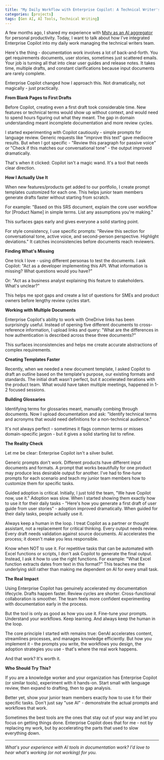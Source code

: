 ```yaml
---
title: "My Daily Workflow with Enterprise Copilot: A Technical Writer's Field Notes"
categories: [projects]
tags: [Gen AI, AI Tools, Technical Writing]
---
```


A few months ago, I shared my experience with [Msty as an AI aggregator](https://ejsumi.github.io/projects/2025/08/08/msty.html) for personal productivity. Today, I want to talk about how I've integrated Enterprise Copilot into my daily work managing the technical writers team.

Here's the thing - documentation work involves a lot of back-and-forth. You get requirements documents, user stories, sometimes just scattered emails. Your job is turning all that into clear user guides and release notes. It takes time, multiple drafts, and constant clarifications because input documents are rarely complete.

Enterprise Copilot changed how I approach this. Not dramatically, not magically - just practically.

**From Blank Pages to First Drafts**

Before Copilot, creating even a first draft took considerable time. New features or technical terms would show up without context, and would need to spend hours figuring out what they meant. The gap in domain understanding meant incomplete documentation and more review cycles.

I started experimenting with Copilot cautiously - simple prompts for language review. Generic requests like "improve this text" gave mediocre results. But when I got specific - "Review this paragraph for passive voice" or "Check if this matches our conversational tone" - the output improved dramatically.

That's when it clicked: Copilot isn't a magic wand. It's a tool that needs clear direction.

**How I Actually Use It**

When new features/products get added to our portfolio, I create prompt templates customized for each one. This helps junior team members generate drafts faster without starting from scratch.

For example: "Based on this SRS document, explain the core user workflow for [Product Name] in simple terms. List any assumptions you're making."

This surfaces gaps early and gives everyone a solid starting point.

For style consistency, I use specific prompts: "Review this section for conversational tone, active voice, and second-person perspective. Highlight deviations." It catches inconsistencies before documents reach reviewers.

**Finding What's Missing**

One trick I love - using different personas to test the documents. I ask Copilot: "Act as a developer implementing this API. What information is missing? What questions would you have?"

Or: "Act as a business analyst explaining this feature to stakeholders. What's unclear?"

This helps me spot gaps and create a list of questions for SMEs and product owners before lengthy review cycles start.

**Working with Multiple Documents**

Enterprise Copilot's ability to work with OneDrive links has been surprisingly useful. Instead of opening five different documents to cross-reference information, I upload links and query: "What are the differences in how authentication is described across these three documents?"

This surfaces inconsistencies and helps me create accurate abstractions of complex requirements.

**Creating Templates Faster**

Recently, when we needed a new document template, I asked Copilot to draft an outline based on the template's purpose, our existing formats and standards. The initial draft wasn't perfect, but it accelerated iterations with the product team. What would have taken multiple meetings, happened in 1-2 focused sessions.

**Building Glossaries**

Identifying terms for glossaries meant, manually combing through documents. Now I upload documentation and ask: "Identify technical terms and acronyms that would need definitions for a non-technical audience."

It's not always perfect - sometimes it flags common terms or misses domain-specific jargon - but it gives a solid starting list to refine.

**The Reality Check**

Let me be clear: Enterprise Copilot isn't a silver bullet.

Generic prompts don't work. Different products have different input documents and formats. A prompt that works beautifully for one product may produce less desirable output for another. I've had to fine-tune prompts for each scenario and teach my junior team members how to customize them for specific tasks.

Guided adoption is critical. Initially, I just told the team, "We have Copilot now, use it." Adoption was slow. When I started showing them exactly how to use it for their daily tasks - "Here's how you generate a first draft of user guide from user stories" - adoption improved dramatically. When guided for their daily tasks, people actually use it.

Always keep a human in the loop. I treat Copilot as a partner or thought assistant, not a replacement for critical thinking. Every output needs review. Every draft needs validation against source documents. AI accelerates the process; it doesn't make you less responsible.

Know when NOT to use it. For repetitive tasks that can be automated with Excel functions or scripts, I don't ask Copilot to generate the final output. Instead, I ask it how to use the right functions. For example: "What Excel function extracts dates from text in this format?" This teaches me the underlying skill rather than making me dependent on AI for every small task.

**The Real Impact**

Using Enterprise Copilot has genuinely accelerated my documentation lifecycle. Drafts happen faster. Review cycles are shorter. Cross-functional collaboration is smoother. The team feels more confident experimenting with documentation early in the process.

But the tool is only as good as how you use it. Fine-tune your prompts. Understand your workflows. Keep learning. And always keep the human in the loop.

The core principle I started with remains true: GenAI accelerates content, streamlines processes, and manages knowledge efficiently. But how you implement it - the prompts you write, the workflows you design, the adoption strategies you use - that's where the real work happens.

And that work? It's worth it.

**Who Should Try This?**

If you are a knowledge worker and your organization has Enterprise Copilot (or similar tools), experiment with it hands-on. Start small with language review, then expand to drafting, then to gap analysis.

Better yet, show your junior team members exactly how to use it for their specific tasks. Don't just say "use AI" - demonstrate the actual prompts and workflows that work.

Sometimes the best tools are the ones that stay out of your way and let you focus on getting things done. Enterprise Copilot does that for me - not by replacing my work, but by accelerating the parts that used to slow everything down.

---

*What's your experience with AI tools in documentation work? I'd love to hear what's working (or not working) for you.*
